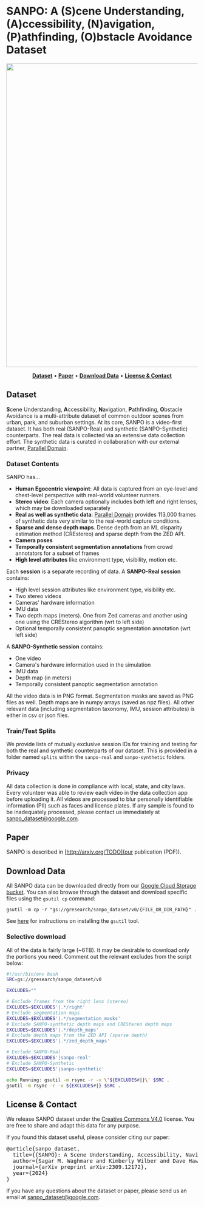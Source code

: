 
# SANPO: A (S)cene Understanding, (A)ccessibility, (N)avigation, (P)athfinding, (O)bstacle Avoidance Dataset

<div align="center">

<p align="center">
<img src="res/sanpo.gif" width="800px">
</p>

<p align="center">
<a href="#dataset"><b>Dataset</b></a> •
<a href="https://arxiv.org/abs/2309.12172"><b>Paper</b></a> •
<a href="#download-data"><b>Download Data</b></a> •
<a href="#license--contact"><b>License & Contact</b></a>
</p>

</div>

## Dataset
**S**cene Understanding, **A**ccessibility, **N**avigation, **P**athfinding,
**O**bstacle Avoidance is a multi-attribute dataset of common outdoor scenes
from urban, park, and suburban settings. At its core, SANPO is a video-first
dataset. It has both real (SANPO-Real) and synthetic (SANPO-Synthetic)
counterparts. The real data is collected via an extensive data collection
effort. The synthetic data is curated in collaboration with our external
partner, [Parallel Domain](https://paralleldomain.com/).

### Dataset Contents
SANPO has...
* **Human Egocentric viewpoint**: All data is captured from an eye-level and chest-level perspective with real-world volunteer runners.
* **Stereo video**: Each camera optionally includes both left and right lenses, which may be downloaded separately
* **Real as well as synthetic data**: [Parallel Domain](https://paralleldomain.com) provides 113,000 frames of synthetic data very similar to the real-world capture conditions.
* **Sparse and dense depth maps**. Dense depth from an ML disparity estimation method (CREstereo) and sparse depth from the ZED API.
* **Camera poses**
* **Temporally consistent segmentation annotations** from crowd annotators for a subset of frames
* **High level attributes** like environment type, visibility, motion etc.

Each **session** is a separate recording of data.  A **SANPO-Real session** contains:
- High level session attributes like environment type, visibility etc.
- Two stereo videos
- Cameras' hardware information
- IMU data
- Two depth maps (meters). One from Zed cameras and another using one using the CREStereo algorithm (wrt to left side)
- Optional temporally consistent panoptic segmentation annotation (wrt left side)

A **SANPO-Synthetic session** contains:

- One video
- Camera's hardware information used in the simulation
- IMU data
- Depth map (in meters)
- Temporally consistent panoptic segmentation annotation

All the video data is in PNG format.
Segmentation masks are saved as PNG files as well.
Depth maps are in numpy arrays (saved as npz files).
All other relevant data
(including segmentation taxonomy, IMU, session attributes)
is either in csv or json files.

### Train/Test Splits
We provide lists of mutually exclusive session IDs for training and testing
for both the real and synthetic counterparts of our dataset. This is provided
in a folder named `splits` within the `sanpo-real` and `sanpo-synthetic`
folders.

### Privacy
All data collection is done in compliance with local, state, and city laws.
Every volunteer was able to review each video in the data collection app before
uploading it. All videos are processed to blur personally identifiable
information (PII) such as faces and license plates. If any sample is found to be
inadequately processed, please contact us immediately at <a href="mailto:sanpo_dataset@google.com">sanpo_dataset@google.com</a>.

## Paper
SANPO is described in [http://arxiv.org/TODO](our publication (PDF)).

## Download Data
All SANPO data can be downloaded directly from our [Google Cloud Storage bucket](https://console.cloud.google.com/storage/browser/gresearch/sanpo_dataset/v0).
You can also browse through the dataset and download specific files using the `gsutil cp` command:
```
gsutil -m cp -r "gs://gresearch/sanpo_dataset/v0/{FILE_OR_DIR_PATH}" .
```
See [here](https://cloud.google.com/storage/docs/gsutil) for instructions on installing the `gsutil` tool.

### Selective download
All of the data is fairly large (~6TB). It may be desirable to download
only the portions you need. Comment out the relevant excludes from the
script below:

```bash
#!/usr/bin/env bash
SRC=gs://gresearch/sanpo_dataset/v0

EXCLUDES=""

# Exclude frames from the right lens (stereo)
EXCLUDES=$EXCLUDES'|.*/right'
# Exclude segmentation maps
EXCLUDES=$EXCLUDES'|.*/segmentation_masks'
# Exclude SANPO-synthetic depth maps and CREStereo depth maps
EXCLUDES=$EXCLUDES'|.*/depth_maps'
# Exclude depth maps from the ZED API (sparse depth)
EXCLUDES=$EXCLUDES'|.*/zed_depth_maps'

# Exclude SANPO-Real
EXCLUDES=$EXCLUDES'|sanpo-real'
# Exclude SANPO-Synthetic
EXCLUDES=$EXCLUDES'|sanpo-synthetic'

echo Running: gsutil -m rsync -r -x \'${EXCLUDES#|}\' $SRC .
gsutil -m rsync -r -x ${EXCLUDES#|} $SRC .
```

## License & Contact
We release SANPO dataset under the <a href="https://creativecommons.org/licenses/by/4.0/">Creative Commons V4.0</a> license. You are free to share and adapt this data for any purpose.

If you found this dataset useful, please consider citing our paper:

<pre>
@article{sanpo_dataset,
  title={&#123;SANPO&#125;: A Scene Understanding, Accessibility, Navigation, Pathfinding, Obstacle Avoidance Dataset},
  author={Sagar M. Waghmare and Kimberly Wilber and Dave Hawkey and Mikhail Sirotenko and Xuan Yang and Matthew Wilson and Stephanie Debats  and Cattalyya Nuengsigkapian and Astuti Sharma and Lars Pandikow and Huisheng Wang and Hartwig Adam},
  journal={arXiv preprint arXiv:2309.12172},
  year={2024}
}
</pre>

If you have any questions about the dataset or paper, please send us an email at <a href="mailto:sanpo_dataset@google.com">sanpo_dataset@google.com</a>.

